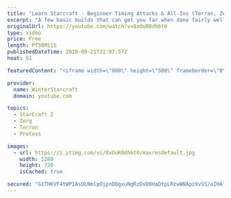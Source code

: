 ```yaml
---
title: "Learn Starcraft - Beginner Timing Attacks & All-Ins (Terran, Zerg & Protoss)"
excerpt: "A few basic builds that can get you far when done fairly well. Also important is how not to overextend and lose everything."
originalUrl: https://youtube.com/watch?v=8xOuROdh6t0
type: video
price: Free
length: PT58M11S
publishedDateTime: 2018-09-21T22:07:57Z
heat: 51

featuredContent: "<iframe width=\"800\" height=\"500\" frameborder=\"0\" src=\"https://www.youtube.com/embed/8xOuROdh6t0\" allow=\"accelerometer; autoplay; encrypted-media; gyroscope; picture-in-picture\" allowfullscreen></iframe>"

provider:
  name: WinterStarcraft
  domain: youtube.com

topics:
  - StarCraft 2
  - Zerg
  - Terran
  - Protoss

images:
  - url: https://i.ytimg.com/vi/8xOuROdh6t0/maxresdefault.jpg
    width: 1280
    height: 720
    isCached: true

secured: "G1THKVF4tWPIAsOLNmlpOjpnDQgxuNgRzDvDOHaDtpLRzwWNApzXvSS/aIHAf1kl3wl8McXnVcZl4wDDfiHQFFOSp+jd+2DDSa3gChUcUA0kg6N8mplGd+LO6YGIweijP6uVGKUfanpQgmt5nvSfICX9+UqNLunmjZz1EQM5DtofNNNknTwLOJ29YiJhjGeFRztV+q59q6dF5vQLofr6ZGQTJypDYpU7/fxw7VfXqanyg+yeQ9PBgV4He81G0xWLLoCIXA0SYvQQ07UA0v2ROq7nU2cGHSfTpnIsmS+e+Jjicao1OrIDmLLcoPknc4xeoSluIH4WWXwLLaILlEOIv+GtuWZHNYGb9lzBCqWm03Mpnc5WTRtVrk8i00AUeKHJO2W+3JNY6ByNKIb60aG6dx7COOXki88zZPgxfzy6Kq8=;bmJswDRvc2jDnx73R5AolA=="
---
```


